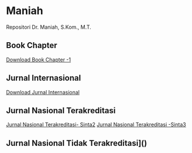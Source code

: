 # Maniah

Repositori Dr. Maniah, S.Kom., M.T.

## Book Chapter

[Download Book Chapter -1](./Book%20Chapter/E-BOOK_Etika%20Profesi%20Teknologi%20dan%20Informasi_compressed.pdf)
## Jurnal Internasional
[Download Jurnal Internasional](./Jurnal%20Internasional/Jurnal%20Q1%20-%20Maniah.pdf)
## Jurnal Nasional Terakreditasi
[Jurnal Nasional Terakreditasi- Sinta2](./Jurnal%20Nasional%20Terakreditasi/Jurnal%20IJCCS%20Sinta-2.pdf)
[Jurnal Nasional Terakreditasi -Sinta3](./Jurnal%20Nasional%20Terakreditasi/Jurnal%20JATISI%20Sinta-3.pdf)
## Jurnal Nasional Tidak Terakreditasi]()